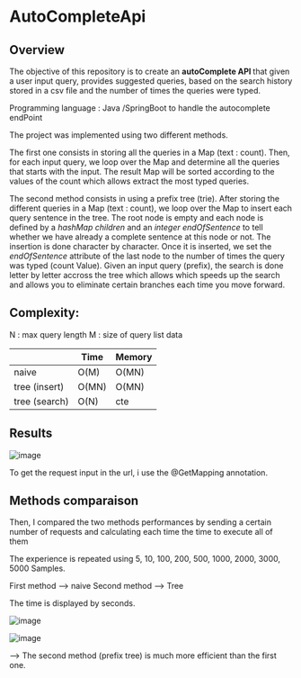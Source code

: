 # AutoCompleteApi

<h2>Overview</h2>

The objective of this repository is to create an <b> autoComplete API </b> that given a user input query, provides suggested queries, based on the search history stored in a csv file and the number of times the queries were typed.

Programming language : Java /SpringBoot to handle the autocomplete endPoint 

The project was implemented using two different methods. 

The first one consists in storing all the queries in a Map (text : count). Then, for each input query, we loop over the Map and determine all the queries that starts with the input. The result Map will be sorted according to the values of the count which allows extract the most typed queries.

The second method consists in using a prefix tree (trie). After storing the different queries in a Map (text : count), we loop over the Map to insert each query sentence in the tree. 
The root node is empty and each node is defined by a <em> hashMap children </em> and an <em> integer endOfSentence </em> to tell whether we have already a complete sentence at this node or not. The insertion is done character by character. Once it is inserted, we set the <em> endOfSentence </em> attribute of the last node to the number of times the query was typed (count Value).
Given an input query (prefix), the search is done letter by letter accross the tree which allows which speeds up the search and allows you to eliminate certain branches each time you move forward.

<h2>Complexity:</h2>  
N : max query length
M : size of query list data


|               | Time  | Memory |  
|---------------|-------|--------|
| naive         | O(M)  | O(MN)  |   
| tree (insert) | O(MN) | O(MN)  | 
| tree (search) | O(N)  |  cte   | 

<h2>Results </h2>

![image](https://user-images.githubusercontent.com/71329302/183301379-4d8897cc-c626-48b5-a05c-3c3a0e8759f0.png)

To get the request input in the url, i use the @GetMapping annotation.

<h2>Methods comparaison </h2>

Then, I compared the two methods performances by sending a certain number of requests and calculating each time the time to execute all of them 

The experience is repeated using 5, 10, 100, 200, 500, 1000, 2000, 3000, 5000 Samples. 

First method --> naive          Second method --> Tree

The time is displayed by seconds. 

![image](https://user-images.githubusercontent.com/71329302/183301686-bcca549f-854f-4238-942d-8d4c4d7a922e.png)

![image](https://user-images.githubusercontent.com/71329302/183301710-fdd94c42-2747-4b4f-8cd0-e9a781884807.png)

--> The second method (prefix tree) is much more efficient than the first one.

